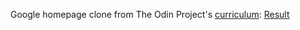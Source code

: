 Google homepage clone from The Odin Project's [curriculum](http://www.theodinproject.com/courses/web-development-101/lessons/html-css): [Result](https://matibf99.github.io/google-homepage-clone/)